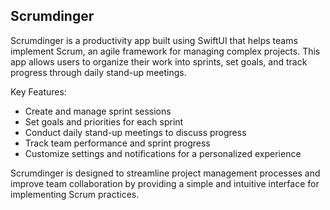 ## Scrumdinger

Scrumdinger is a productivity app built using SwiftUI that helps teams implement Scrum, an agile framework for managing complex projects. This app allows users to organize their work into sprints, set goals, and track progress through daily stand-up meetings.

Key Features:
- Create and manage sprint sessions
- Set goals and priorities for each sprint
- Conduct daily stand-up meetings to discuss progress
- Track team performance and sprint progress
- Customize settings and notifications for a personalized experience

Scrumdinger is designed to streamline project management processes and improve team collaboration by providing a simple and intuitive interface for implementing Scrum practices.
